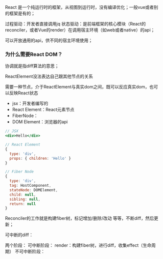 

React 是一个纯运行时的框架，从视图到运行时，没有编译优化；一般vue或者别的框架是有的；

过程驱动：开发者直接调用jq
状态驱动：是前端框架的核心模块（React的reconciler，或者Vue的render）在调用宿主环境（如web或者native）的api；

可以开放通用的api，供不同的宿主环境使用；

### 为什么需要React DOM？

协调就是指diff算法的意思；

ReactElement没法表达自己跟其他节点的关系

需要一种节点，介于ReactElement与真实dom之间，既可以反应真实dom，也可以反映React状态

- jsx：开发者编写的
- React Element：React元素节点
- FiberNode：
- DOM Element：浏览器的api

```jsx
// JSX
<div>Hello</div>

// React Element
{
  type: 'div',
  props: { children: 'Hello' }
}

// Fiber Node
{
  type: 'div',
  tag: HostComponent,
  stateNode: DOMElement,
  child: null,
  sibling: null,
  return: null
}
```

Reconciler的工作就是构建fiber树，标记增加/删除/改动 等等，不断diff，然后更新；

可中断的diff：

两个阶段：
可中断阶段： render：构建fiber树，进行diff，收集effect（生命周期）
不可中断阶段：